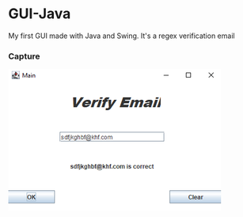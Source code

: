 # GUI-Java
My first GUI made with Java and Swing. It's a regex verification email

### Capture
![Capture](https://github.com/jkm243/GUI-Java/blob/master/capture.png)

